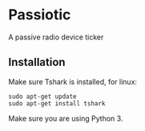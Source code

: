 # Passiotic
A passive radio device ticker

## Installation
Make sure Tshark is installed, for linux:
```
sudo apt-get update
sudo apt-get install tshark
```
Make sure you are using Python 3.